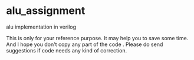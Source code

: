 # alu_assignment
alu implementation in verilog

This is only for your reference purpose. It may help you to save some time. And I hope you don't copy any part of the code .
Please do send suggestions if code needs any kind of correction.
